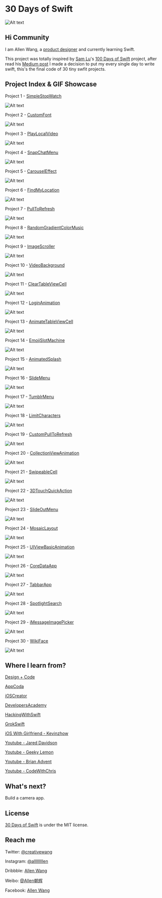 # 30 Days of Swift

![Alt text](https://raw.githubusercontent.com/allenwong/30DaysofSwift/master/github%20cover.png)

## Hi Community ##

I am Allen Wang, a [product designer](https://dribbble.com/openallen) and currently learning Swift.

This project was totally inspired by [Sam Lu](https://twitter.com/samvlu)'s [100 Days of Swift](http://samvlu.com/index.html) project, after read his [Medium post](https://medium.com/@samvlu/100-days-of-swift-736d45a19b63#.ayz5vx6mc) I made a decision to put my every single day to write swift, this's the final code of 30 tiny swfit projects.

## Project Index & GIF Showcase ##

Project 1 - [SimpleStopWatch](https://github.com/allenwong/30DaysofSwift/tree/master/Project%2001%20-%20SimpleStopWatch)

![Alt text](https://raw.githubusercontent.com/allenwong/30DaysofSwift/master/Project%2001%20-%20SimpleStopWatch/Simple%20Stop%20Watch.gif)

Project 2 - [CustomFont](https://github.com/allenwong/30DaysofSwift/tree/master/Project%2002%20-%20CustomFont)

![Alt text](https://raw.githubusercontent.com/allenwong/30DaysofSwift/master/Project%2002%20-%20CustomFont/Customfont.gif)

Project 3 - [PlayLocalVideo](https://github.com/allenwong/30DaysofSwift/tree/master/Project%2003%20-%20PlayLocalVideo)

![Alt text](https://github.com/allenwong/30DaysofSwift/blob/master/Project%2003%20-%20PlayLocalVideo/playvideo.gif?raw=true)

Project 4 - [SnapChatMenu](https://github.com/allenwong/30DaysofSwift/tree/master/Project%2004%20-%20SnapChatMenu)

![Alt text](https://github.com/allenwong/30DaysofSwift/blob/master/Project%2004%20-%20SnapChatMenu/snapchatmenu.gif?raw=true)

Project 5 - [CarouselEffect](https://github.com/allenwong/30DaysofSwift/tree/master/Project%2005%20-%20CarouselEffect)

![Alt text](https://github.com/allenwong/30DaysofSwift/blob/master/Project%2005%20-%20CarouselEffect/Carousel.gif?raw=true)

Project 6 - [FindMyLocation](https://github.com/allenwong/30DaysofSwift/tree/master/Project%2006%20-%20FindMyLocation)

![Alt text](https://github.com/allenwong/30DaysofSwift/blob/master/Project%2006%20-%20FindMyLocation/mylocation.gif?raw=true)

Project 7 - [PullToRefresh](https://github.com/allenwong/30DaysofSwift/tree/master/Project%2007%20-%20PullToRefresh)

![Alt text](https://github.com/allenwong/30DaysofSwift/blob/master/Project%2007%20-%20PullToRefresh/pulltorefresh.gif?raw=true)

Project 8 - [RandomGradientColorMusic](https://github.com/allenwong/30DaysofSwift/tree/master/Project%2008%20-%20RandomGradientColorMusic)

![Alt text](https://github.com/allenwong/30DaysofSwift/blob/master/Project%2008%20-%20RandomGradientColorMusic/randomMusicColor.gif?raw=true)

Project 9 - [ImageScroller](https://github.com/allenwong/30DaysofSwift/tree/master/Project%2009%20-ImageScroller)

![Alt text](https://github.com/allenwong/30DaysofSwift/blob/master/Project%2009%20-ImageScroller/image%20Scroller%20Effect.gif?raw=true)

Project 10 - [VideoBackground](https://github.com/allenwong/30DaysofSwift/tree/master/Project%2010%20-%20VideoBackground)

![Alt text](https://github.com/allenwong/30DaysofSwift/blob/master/Project%2010%20-%20VideoBackground/videobg.gif?raw=true)

Project 11 - [ClearTableViewCell](https://github.com/allenwong/30DaysofSwift/tree/master/Project%2011%20-%20ClearTableViewCell)

![Alt text](https://github.com/allenwong/30DaysofSwift/blob/master/Project%2011%20-%20ClearTableViewCell/cleartableviewcell.gif?raw=true)

Project 12 - [LoginAnimation](https://github.com/allenwong/30DaysofSwift/tree/master/Project%2012%20-%20LoginAnimation)

![Alt text](https://github.com/allenwong/30DaysofSwift/blob/master/Project%2012%20-%20LoginAnimation/simple%20login%20animation.gif?raw=true)

Project 13 - [AnimateTableViewCell](https://github.com/allenwong/30DaysofSwift/tree/master/Project%2013%20-%20AnimateTableViewCell)

![Alt text](https://github.com/allenwong/30DaysofSwift/blob/master/Project%2013%20-%20AnimateTableViewCell/AnimateTabel.gif?raw=true)

Project 14 - [EmojiSlotMachine](https://github.com/allenwong/30DaysofSwift/tree/master/Project%2014%20-%20EmojiSlotMachine)

![Alt text](https://github.com/allenwong/30DaysofSwift/blob/master/Project%2014%20-%20EmojiSlotMachine/emoji%20spin.gif?raw=true)

Project 15 - [AnimatedSplash](https://github.com/allenwong/30DaysofSwift/tree/master/Project%2015%20-%20%20AnimatedSplash)

![Alt text](https://github.com/allenwong/30DaysofSwift/blob/master/Project%2015%20-%20%20AnimatedSplash/splash.gif?raw=true)

Project 16 - [SlideMenu](https://github.com/allenwong/30DaysofSwift/tree/master/Project%2016%20-%20SlideMenu)

![Alt text](https://github.com/allenwong/30DaysofSwift/blob/master/Project%2016%20-%20SlideMenu/SlideMenu.gif?raw=true)

Project 17 - [TumblrMenu](https://github.com/allenwong/30DaysofSwift/tree/master/Project%2017%20-%20TumblrMenu)

![Alt text](https://github.com/allenwong/30DaysofSwift/blob/master/Project%2017%20-%20TumblrMenu/TumblrMenu.gif?raw=true)

Project 18 - [LimitCharacters](https://github.com/allenwong/30DaysofSwift/tree/master/Project%2018%20-%20LimitCharacters)

![Alt text](https://github.com/allenwong/30DaysofSwift/blob/master/Project%208%20-%20RandomGradientColorMusic/randomMusicColor.gif?raw=true)

Project 19 - [CustomPullToRefresh](https://github.com/allenwong/30DaysofSwift/tree/master/Project%2019%20-%20CustomPullToRefresh)

![Alt text](https://github.com/allenwong/30DaysofSwift/blob/master/Project%2019%20-%20CustomPullToRefresh/CustomPullToRefresh.gif?raw=true)

Project 20 - [CollectionViewAnimation](https://github.com/allenwong/30DaysofSwift/tree/master/Project%2020%20-%20CollectionViewAnimation)

![Alt text](https://github.com/allenwong/30DaysofSwift/blob/master/Project%2020%20-%20CollectionViewAnimation/CollectionViewAnimation.gif?raw=true)

Project 21 - [SwipeableCell](https://github.com/allenwong/30DaysofSwift/tree/master/Project%2021%20-%20SwipeableCell)

![Alt text](https://github.com/allenwong/30DaysofSwift/blob/master/Project%2021%20-%20SwipeableCell/Swipeable%20Cell.gif?raw=true)

Project 22 - [3DTouchQuickAction](https://github.com/allenwong/30DaysofSwift/tree/master/Project%2022%20-%203DTouchQuickAction)

![Alt text](https://github.com/allenwong/30DaysofSwift/blob/master/Project%2022%20-%203DTouchQuickAction/3DTouchQuickAction.gif?raw=true)

Project 23 - [SlideOutMenu](https://github.com/allenwong/30DaysofSwift/tree/master/Project%2023%20-%20SlideOutMenu)

![Alt text](https://github.com/allenwong/30DaysofSwift/blob/master/Project%2023%20-%20SlideOutMenu/SlideOutMenu.gif?raw=true)

Project 24 - [MosaicLayout](https://github.com/allenwong/30DaysofSwift/tree/master/Project%2024%20-%20MosaicLayout)

![Alt text](https://github.com/allenwong/30DaysofSwift/blob/master/Project%2024%20-%20MosaicLayout/MosaicLayouts.gif?raw=true)

Project 25 - [UIViewBasicAnimation](https://github.com/allenwong/30DaysofSwift/tree/master/Project%2025%20-%20UIViewBasicAnimation)

![Alt text](https://github.com/allenwong/30DaysofSwift/blob/master/Project%2025%20-%20UIViewBasicAnimation/BasicAnimation.gif?raw=true)

Project 26 - [CoreDataApp](https://github.com/allenwong/30DaysofSwift/tree/master/Project%2026%20-%20CoreDataApp)

![Alt text](https://github.com/allenwong/30DaysofSwift/blob/master/Project%2026%20-%20CoreDataApp/CoreData.gif?raw=true)

Project 27 - [TabbarApp](https://github.com/allenwong/30DaysofSwift/tree/master/Project%2027%20-%20TabbarApp)

![Alt text](https://github.com/allenwong/30DaysofSwift/blob/master/Project%2027%20-%20TabbarApp/TapBarAnimation.gif?raw=true)

Project 28 - [SpotlightSearch](https://github.com/allenwong/30DaysofSwift/tree/master/Project%2028%20-%20SpotlightSearch)

![Alt text](https://github.com/allenwong/30DaysofSwift/blob/master/Project%2028%20-%20SpotlightSearch/Spotlight%20Search.gif?raw=true)

Project 29 - [iMessageImagePicker](https://github.com/allenwong/30DaysofSwift/tree/master/Project%2029%20-%20iMessageImagePicker)

![Alt text](https://github.com/allenwong/30DaysofSwift/blob/master/Project%2029%20-%20iMessageImagePicker/AvatarPicker.gif?raw=true)

Project 30 - [WikiFace](https://github.com/allenwong/30DaysofSwift/tree/master/Project%2030%20-%20WikiFace)

![Alt text](https://github.com/allenwong/30DaysofSwift/blob/master/Project%2030%20-%20WikiFace/wikiFace.gif?raw=true)

## Where I learn from? ##

[Design + Code](https://designcode.io/)

[AppCoda](http://www.appcoda.com/)

[iOSCreator](http://www.ioscreator.com/)

[DevelopersAcademy](http://developersacademy.io/blog/)

[HackingWithSwift](https://www.hackingwithswift.com/)

[GrokSwift](https://grokswift.com/)

[iOS With Girlfriend - Kevinzhow](http://space.bilibili.com/3517995/#!/index)

[Youtube - Jared Davidson](https://www.youtube.com/user/Archetapp)

[Youtube - Geeky Lemon](https://www.youtube.com/user/GeekyLemon)

[Youtube - Brian Advent](https://www.youtube.com/channel/UCysEngjfeIYapEER9K8aikw)

[Youtube - CodeWithChris](https://www.youtube.com/user/CodeWithChris)

## What's next? ##

Build a camera app.

## License ##

[30 Days of Swift](https://github.com/allenwong/30DaysofSwift) is under the MIT license.

## Reach me ##

Twitter: [@creativewang](https://twitter.com/creativewang)

Instagram: [@alllllllllen](https://www.instagram.com/allllllllllen/)

Dribbble: [Allen Wang](https://dribbble.com/openallen)

Weibo: [@Allen朝辉](http://weibo.com/wangchaohui)

Facebook: [Allen Wang](https://www.facebook.com/openallen)
